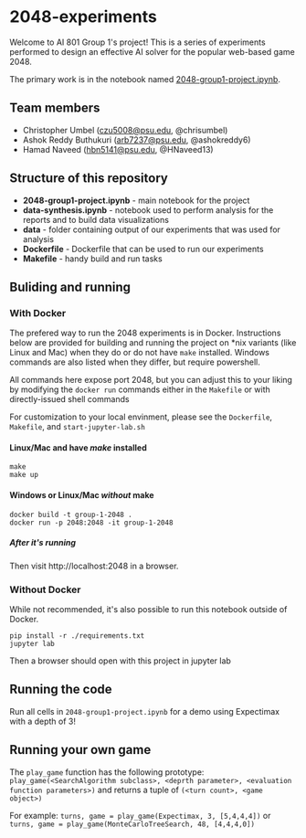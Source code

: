 # 2048-experiments

Welcome to AI 801 Group 1's project! This is a series of experiments performed to design an effective AI solver for the popular web-based game 2048.

The primary work is in the notebook named [2048-group1-project.ipynb](2048-group1-project.ipynb). 

## Team members
* Christopher Umbel (czu5008@psu.edu, @chrisumbel)
* Ashok Reddy Buthukuri (arb7237@psu.edu, @ashokreddy6)
* Hamad Naveed (hbn5141@psu.edu, @HNaveed13)

## Structure of this repository
* **2048-group1-project.ipynb** - main notebook for the project
* **data-synthesis.ipynb** - notebook used to perform analysis for the reports and to build data visualizations
* **data** - folder containing output of our experiments that was used for analysis
* **Dockerfile** - Dockerfile that can be used to run our experiments
* **Makefile** - handy build and run tasks

## Buliding and running 
### With Docker
The prefered way to run the 2048 experiments is in Docker. Instructions below are provided for building and running
the project on *nix variants (like Linux and Mac) when they do or do not have `make` installed. Windows commands are
also listed when they differ, but require powershell. 

All commands here expose port 2048, but you can adjust this to your liking by modifying the `docker run` commands 
either in the `Makefile` or with directly-issued shell commands

For customization to your local envinment, please see the `Dockerfile`, `Makefile`, and `start-jupyter-lab.sh`

#### Linux/Mac and have *make* installed
```
make
make up
```

#### Windows or Linux/Mac *without* make 
```
docker build -t group-1-2048 .
docker run -p 2048:2048 -it group-1-2048
```

##### After it's running
Then visit http://localhost:2048 in a browser.

### Without Docker
While not recommended, it's also possible to run this notebook outside of Docker. 
```
pip install -r ./requirements.txt
jupyter lab
```

Then a browser should open with this project in jupyter lab

## Running the code
Run all cells in `2048-group1-project.ipynb` for a demo using Expectimax with a depth of 3!

## Running your own game
The `play_game` function has the following prototype:
`play_game(<SearchAlgorithm subclass>, <deprth parameter>, <evaluation function parameters>)` and returns a tuple of `(<turn count>, <game object>)`

For example:
`turns, game = play_game(Expectimax, 3, [5,4,4,4])`
or
`turns, game = play_game(MonteCarloTreeSearch, 48, [4,4,4,0])`
